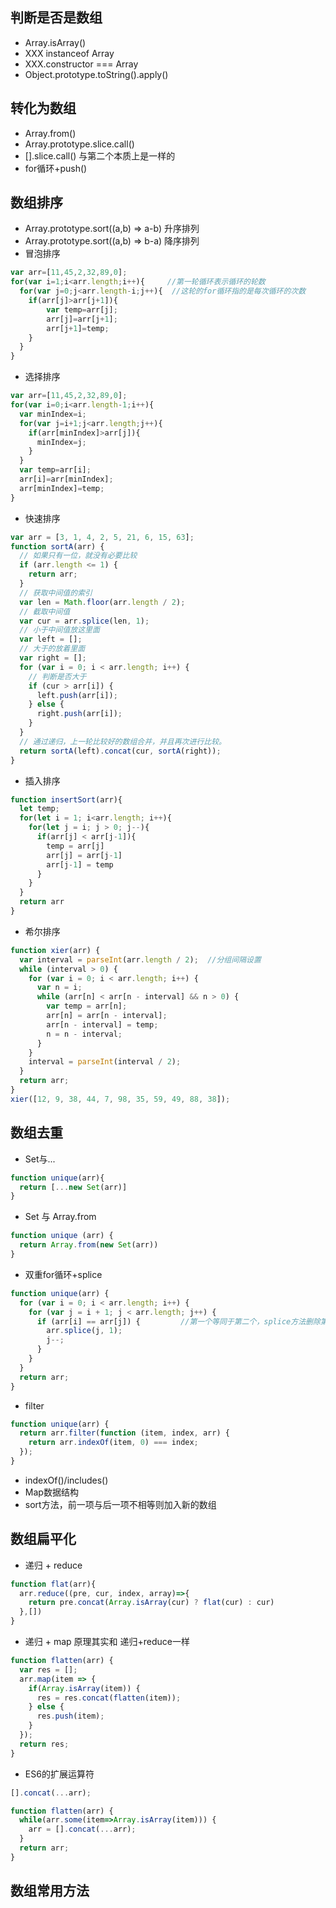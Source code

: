 ## 判断是否是数组
- Array.isArray()
- XXX instanceof Array
- XXX.constructor === Array
- Object.prototype.toString().apply()
## 转化为数组
- Array.from()
- Array.prototype.slice.call()
- [].slice.call() 与第二个本质上是一样的
- for循环+push()
## 数组排序
- Array.prototype.sort((a,b) => a-b) 升序排列
- Array.prototype.sort((a,b) => b-a) 降序排列
- 冒泡排序
```javascript
var arr=[11,45,2,32,89,0];
for(var i=1;i<arr.length;i++){     //第一轮循环表示循环的轮数
  for(var j=0;j<arr.length-i;j++){  //这轮的for循环指的是每次循环的次数
    if(arr[j]>arr[j+1]){
        var temp=arr[j];
        arr[j]=arr[j+1];
        arr[j+1]=temp;
    }
  }
}
```
- 选择排序
```javascript
var arr=[11,45,2,32,89,0];
for(var i=0;i<arr.length-1;i++){
  var minIndex=i;
  for(var j=i+1;j<arr.length;j++){
    if(arr[minIndex]>arr[j]){
      minIndex=j;
    }
  }
  var temp=arr[i];
  arr[i]=arr[minIndex];
  arr[minIndex]=temp;
}
```
- 快速排序
```javascript
var arr = [3, 1, 4, 2, 5, 21, 6, 15, 63];
function sortA(arr) {
  // 如果只有一位，就没有必要比较
  if (arr.length <= 1) {
    return arr;
  }
  // 获取中间值的索引
  var len = Math.floor(arr.length / 2);
  // 截取中间值
  var cur = arr.splice(len, 1);
  // 小于中间值放这里面
  var left = [];
  // 大于的放着里面
  var right = [];
  for (var i = 0; i < arr.length; i++) {
    // 判断是否大于
    if (cur > arr[i]) {
      left.push(arr[i]);
    } else {
      right.push(arr[i]);
    }
  }
  // 通过递归，上一轮比较好的数组合并，并且再次进行比较。
  return sortA(left).concat(cur, sortA(right));
}
```
- 插入排序
```javascript
function insertSort(arr){
  let temp;
  for(let i = 1; i<arr.length; i++){
    for(let j = i; j > 0; j--){
      if(arr[j] < arr[j-1]){
        temp = arr[j]
        arr[j] = arr[j-1]
        arr[j-1] = temp
      }
    }
  }
  return arr
}
```
- 希尔排序
```javascript
function xier(arr) {
  var interval = parseInt(arr.length / 2);  //分组间隔设置
  while (interval > 0) {
    for (var i = 0; i < arr.length; i++) {
      var n = i;
      while (arr[n] < arr[n - interval] && n > 0) {
        var temp = arr[n];
        arr[n] = arr[n - interval];
        arr[n - interval] = temp;
        n = n - interval;
      }
    }
    interval = parseInt(interval / 2);
  }
  return arr;
}
xier([12, 9, 38, 44, 7, 98, 35, 59, 49, 88, 38]);
```
## 数组去重
- Set与...
```javascript
function unique(arr){
  return [...new Set(arr)]
}
```
- Set 与 Array.from
```javascript
function unique (arr) {
  return Array.from(new Set(arr))
}
```
- 双重for循环+splice
```javascript
function unique(arr) {
  for (var i = 0; i < arr.length; i++) {
    for (var j = i + 1; j < arr.length; j++) {
      if (arr[i] == arr[j]) {         //第一个等同于第二个，splice方法删除第二个
        arr.splice(j, 1);
        j--;
      }
    }
  }
  return arr;
}
```
- filter
```javascript
function unique(arr) {
  return arr.filter(function (item, index, arr) {
    return arr.indexOf(item, 0) === index;
  });
}
```
- indexOf()/includes()
- Map数据结构
- sort方法，前一项与后一项不相等则加入新的数组
## 数组扁平化
- 递归 + reduce
```javascript
function flat(arr){
  arr.reduce((pre, cur, index, array)=>{
    return pre.concat(Array.isArray(cur) ? flat(cur) : cur)
  },[])
}
```
- 递归 + map  原理其实和 递归+reduce一样
```javascript
function flatten(arr) {
  var res = [];
  arr.map(item => {
    if(Array.isArray(item)) {
      res = res.concat(flatten(item));
    } else {
      res.push(item);
    }
  });
  return res;
}
```
- ES6的扩展运算符
```javascript
[].concat(...arr);
```
```javascript
function flatten(arr) {
  while(arr.some(item=>Array.isArray(item))) {
    arr = [].concat(...arr);
  }
  return arr;
}
```
## 数组常用方法